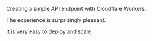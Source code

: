 Creating a simple API endpoint with Cloudflare Workers.

The experience is surprisingly pleasant.

It is very easy to deploy and scale.